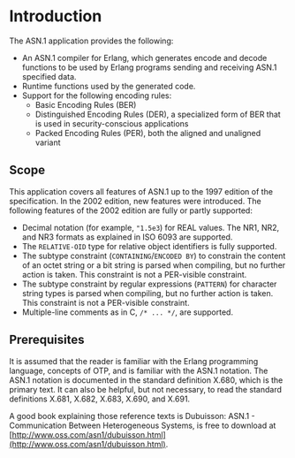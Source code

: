 <!--
%CopyrightBegin%

Copyright Ericsson AB 2023-2024. All Rights Reserved.

Licensed under the Apache License, Version 2.0 (the "License");
you may not use this file except in compliance with the License.
You may obtain a copy of the License at

    http://www.apache.org/licenses/LICENSE-2.0

Unless required by applicable law or agreed to in writing, software
distributed under the License is distributed on an "AS IS" BASIS,
WITHOUT WARRANTIES OR CONDITIONS OF ANY KIND, either express or implied.
See the License for the specific language governing permissions and
limitations under the License.

%CopyrightEnd%
-->
# Introduction

The ASN.1 application provides the following:

- An ASN.1 compiler for Erlang, which generates encode and decode functions to
  be used by Erlang programs sending and receiving ASN.1 specified data.
- Runtime functions used by the generated code.
- Support for the following encoding rules:
  - Basic Encoding Rules (BER)
  - Distinguished Encoding Rules (DER), a specialized form of BER that is used
    in security-conscious applications
  - Packed Encoding Rules (PER), both the aligned and unaligned variant

## Scope

This application covers all features of ASN.1 up to the 1997 edition of the
specification. In the 2002 edition, new features were introduced. The following
features of the 2002 edition are fully or partly supported:

- Decimal notation (for example, `"1.5e3`) for REAL values. The NR1, NR2, and
  NR3 formats as explained in ISO 6093 are supported.
- The `RELATIVE-OID` type for relative object identifiers is fully supported.
- The subtype constraint (`CONTAINING`/`ENCODED BY`) to constrain the content of
  an octet string or a bit string is parsed when compiling, but no further
  action is taken. This constraint is not a PER-visible constraint.
- The subtype constraint by regular expressions (`PATTERN`) for character string
  types is parsed when compiling, but no further action is taken. This
  constraint is not a PER-visible constraint.
- Multiple-line comments as in C, `/* ... */`, are supported.

## Prerequisites

It is assumed that the reader is familiar with the Erlang programming language,
concepts of OTP, and is familiar with the ASN.1 notation. The ASN.1 notation is
documented in the standard definition X.680, which is the primary text. It can
also be helpful, but not necessary, to read the standard definitions X.681,
X.682, X.683, X.690, and X.691.

A good book explaining those reference texts is Dubuisson: ASN.1 - Communication
Between Heterogeneous Systems, is free to download at
[http://www.oss.com/asn1/dubuisson.html](http://www.oss.com/asn1/dubuisson.html).
